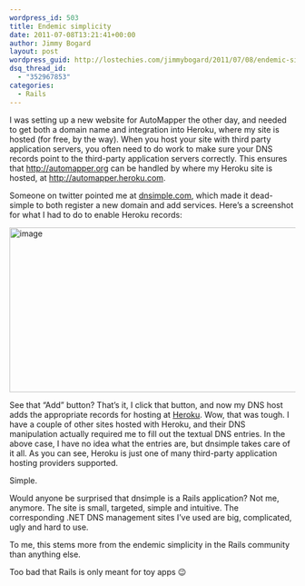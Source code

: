 ```yaml
---
wordpress_id: 503
title: Endemic simplicity
date: 2011-07-08T13:21:41+00:00
author: Jimmy Bogard
layout: post
wordpress_guid: http://lostechies.com/jimmybogard/2011/07/08/endemic-simplicity/
dsq_thread_id:
  - "352967853"
categories:
  - Rails
---
```

I was setting up a new website for AutoMapper the other day, and needed to get both a domain name and integration into Heroku, where my site is hosted (for free, by the way). When you host your site with third party application servers, you often need to do work to make sure your DNS records point to the third-party application servers correctly. This ensures that <http://automapper.org> can be handled by where my Heroku site is hosted, at <http://automapper.heroku.com>.

Someone on twitter pointed me at [dnsimple.com](https://dnsimple.com/), which made it dead-simple to both register a new domain and add services. Here’s a screenshot for what I had to do to enable Heroku records:

[<img style="background-image: none; border-bottom: 0px; border-left: 0px; padding-left: 0px; padding-right: 0px; display: inline; border-top: 0px; border-right: 0px; padding-top: 0px" title="image" border="0" alt="image" src="http://lostechies.com/jimmybogard/files/2011/07/image_thumb.png" width="644" height="290" />](http://lostechies.com/jimmybogard/files/2011/07/image.png)

See that “Add” button? That’s it, I click that button, and now my DNS host adds the appropriate records for hosting at [Heroku](http://www.heroku.com/). Wow, that was tough. I have a couple of other sites hosted with Heroku, and their DNS manipulation actually required me to fill out the textual DNS entries. In the above case, I have no idea what the entries are, but dnsimple takes care of it all. As you can see, Heroku is just one of many third-party application hosting providers supported.

Simple.

Would anyone be surprised that dnsimple is a Rails application? Not me, anymore. The site is small, targeted, simple and intuitive. The corresponding .NET DNS management sites I’ve used are big, complicated, ugly and hard to use.

To me, this stems more from the endemic simplicity in the Rails community than anything else.

Too bad that Rails is only meant for toy apps 😉